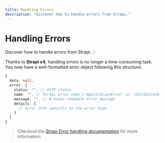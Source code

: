 ```yaml
---
title: Handling Errors
description: "Discover how to handle errors from Strapi."
---
```


# Handling Errors

Discover how to handle errors from Strapi. 💡

Thanks to **Strapi v4**, handling errors is no longer a time-consuming task.
You now have a well-formatted error object following this structure:

```ts
{
  data: null,
  error: {
    status: "", // HTTP status
    name: "", // Strapi error name ('ApplicationError' or 'ValidationError')
    message: "", // A human readable error message
    details: {
      // error info specific to the error type
    }
  }
}
```

> Checkout the [Strapi Error handling documentation](https://docs.strapi.io/dev-docs/error-handling#rest-errors) for more information.